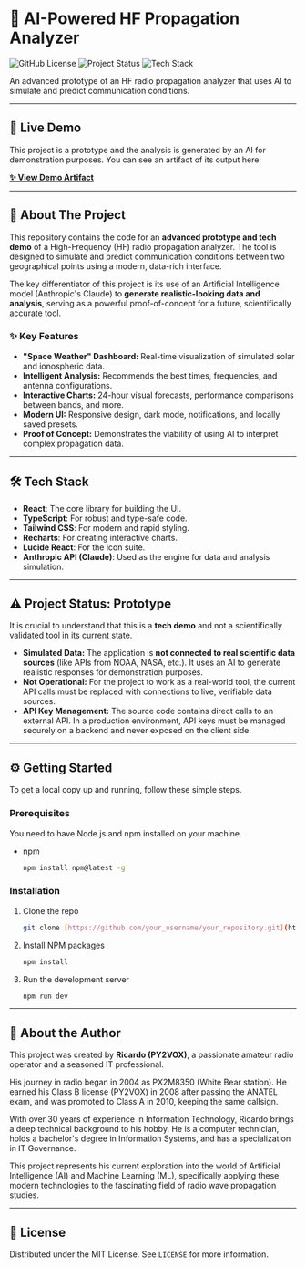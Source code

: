 # 🤖 AI-Powered HF Propagation Analyzer

![GitHub License](https://img.shields.io/badge/license-MIT-blue.svg)
![Project Status](https://img.shields.io/badge/status-prototype-orange.svg)
![Tech Stack](https://img.shields.io/badge/tech-React%20/%20TypeScript-blueviolet.svg)

An advanced prototype of an HF radio propagation analyzer that uses AI to simulate and predict communication conditions.

---

## 🚀 Live Demo

This project is a prototype and the analysis is generated by an AI for demonstration purposes. You can see an artifact of its output here:

**[✨ View Demo Artifact](https://claude.ai/public/artifacts/ff7add08-dab7-4d87-ac6b-4d85a777449a)**

---

## 📖 About The Project

This repository contains the code for an **advanced prototype and tech demo** of a High-Frequency (HF) radio propagation analyzer. The tool is designed to simulate and predict communication conditions between two geographical points using a modern, data-rich interface.

The key differentiator of this project is its use of an Artificial Intelligence model (Anthropic's Claude) to **generate realistic-looking data and analysis**, serving as a powerful proof-of-concept for a future, scientifically accurate tool.

### ✨ Key Features

* **"Space Weather" Dashboard:** Real-time visualization of simulated solar and ionospheric data.
* **Intelligent Analysis:** Recommends the best times, frequencies, and antenna configurations.
* **Interactive Charts:** 24-hour visual forecasts, performance comparisons between bands, and more.
* **Modern UI:** Responsive design, dark mode, notifications, and locally saved presets.
* **Proof of Concept:** Demonstrates the viability of using AI to interpret complex propagation data.

---

## 🛠️ Tech Stack

* **React**: The core library for building the UI.
* **TypeScript**: For robust and type-safe code.
* **Tailwind CSS**: For modern and rapid styling.
* **Recharts**: For creating interactive charts.
* **Lucide React**: For the icon suite.
* **Anthropic API (Claude)**: Used as the engine for data and analysis simulation.

---

## ⚠️ Project Status: Prototype

It is crucial to understand that this is a **tech demo** and not a scientifically validated tool in its current state.

* **Simulated Data:** The application is **not connected to real scientific data sources** (like APIs from NOAA, NASA, etc.). It uses an AI to generate realistic responses for demonstration purposes.
* **Not Operational:** For the project to work as a real-world tool, the current API calls must be replaced with connections to live, verifiable data sources.
* **API Key Management:** The source code contains direct calls to an external API. In a production environment, API keys must be managed securely on a backend and never exposed on the client side.

---

## ⚙️ Getting Started

To get a local copy up and running, follow these simple steps.

### Prerequisites

You need to have Node.js and npm installed on your machine.
* npm
    ```sh
    npm install npm@latest -g
    ```

### Installation

1.  Clone the repo
    ```sh
    git clone [https://github.com/your_username/your_repository.git](https://github.com/your_username/your_repository.git)
    ```
2.  Install NPM packages
    ```sh
    npm install
    ```
3.  Run the development server
    ```sh
    npm run dev
    ```

---

## 👤 About the Author

This project was created by **Ricardo (PY2VOX)**, a passionate amateur radio operator and a seasoned IT professional.

His journey in radio began in 2004 as PX2M8350 (White Bear station). He earned his Class B license (PY2VOX) in 2008 after passing the ANATEL exam, and was promoted to Class A in 2010, keeping the same callsign.

With over 30 years of experience in Information Technology, Ricardo brings a deep technical background to his hobby. He is a computer technician, holds a bachelor's degree in Information Systems, and has a specialization in IT Governance.

This project represents his current exploration into the world of Artificial Intelligence (AI) and Machine Learning (ML), specifically applying these modern technologies to the fascinating field of radio wave propagation studies.

---

## 📜 License

Distributed under the MIT License. See `LICENSE` for more information.
